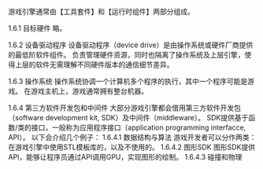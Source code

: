 游戏引擎通常由【工具套件】和【运行时组件】两部分组成。   

1.6.1 目标硬件
略。

1.6.2 设备驱动程序
设备驱动程序（device drive）是由操作系统或硬件厂商提供的最低阶软件组件。
负责管理硬件资源，同时也隔离了操作系统及上层引擎，使得上层的软件无需理解不同硬件版本的通信细节差异。

1.6.3 操作系统
操作系统协调一个计算机多个程序的执行，其中一个程序可能是游戏。
在游戏主机上，游戏通常拥有整台机器。

1.6.4 第三方软件开发包和中间件
大部分游戏引擎都会借用第三方软件开发包（software development kit, SDK）及中间件（middleware）。
SDK提供基于函数/类的接口，一般称为应用程序接口（application programming interfacce, API）。
以下会介绍几个例子：
1.6.4.1 数据结构与算法
游戏开发者可以分作两类：在游戏引擎中使用STL模板库的，以及不使用的。
1.6.4.2 图形SDK
图形SDK提供API，能够让程序员通过API调用GPU，实现图形的绘制。
1.6.4.3 碰撞和物理

